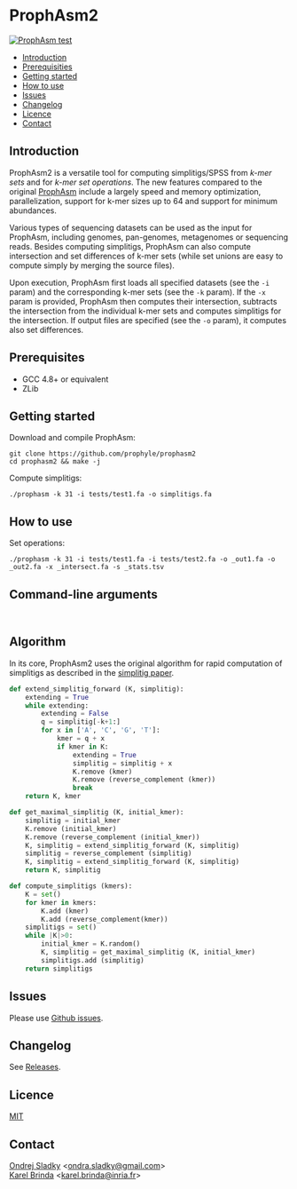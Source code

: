 # ProphAsm2

[![ProphAsm test](https://github.com/prophyle/prophasm2/actions/workflows/ci.yml/badge.svg)](https://github.com/prophyle/prophasm2/actions/)

<!-- vim-markdown-toc GFM -->

* [Introduction](#introduction)
* [Prerequisities](#prerequisities)
* [Getting started](#getting-started)
* [How to use](#how-to-use)
* [Issues](#issues)
* [Changelog](#changelog)
* [Licence](#licence)
* [Contact](#contact)

<!-- vim-markdown-toc -->

## Introduction

ProphAsm2 is a versatile tool for computing simplitigs/SPSS
from *k-mer sets* and for *k-mer set operations*.
The new features compared to the original [ProphAsm](https://github.com/prophyle/prophasm)
include a largely speed and memory optimization, parallelization,
support for k-mer sizes up to 64 and support for minimum abundances.

Various types of sequencing datasets can be used as the input for
ProphAsm, including genomes, pan-genomes, metagenomes or sequencing reads.
Besides computing simplitigs, ProphAsm can also compute intersection
and set differences of k-mer
sets (while set unions are easy to compute simply by merging the source files).

Upon execution, ProphAsm first loads all specified datasets (see the `-i`
param) and the corresponding k-mer sets (see the `-k` param). If the `-x` param
is provided, ProphAsm then computes their intersection, subtracts the
intersection from the individual k-mer sets and computes simplitigs for the
intersection. If output files are specified (see the `-o` param), it computes
also set differences.



## Prerequisites

* GCC 4.8+ or equivalent
* ZLib


## Getting started

Download and compile ProphAsm:

```
git clone https://github.com/prophyle/prophasm2
cd prophasm2 && make -j
```

Compute simplitigs:

```
./prophasm -k 31 -i tests/test1.fa -o simplitigs.fa
```


## How to use

Set operations:
```
./prophasm -k 31 -i tests/test1.fa -i tests/test2.fa -o _out1.fa -o _out2.fa -x _intersect.fa -s _stats.tsv
   ```


## Command-line arguments

<!---
USAGE-BEGIN
-->
```


```
<!---
USAGE-END
-->


## Algorithm

In its core, ProphAsm2 uses the original algorithm for rapid computation of simplitigs as described in the [simplitig paper](https://genomebiology.biomedcentral.com/articles/10.1186/s13059-021-02297-z).

```python
def extend_simplitig_forward (K, simplitig):
	extending = True
	while extending:
		extending = False
		q = simplitig[-k+1:]
		for x in ['A', 'C', 'G', 'T']:
			kmer = q + x
			if kmer in K:
				extending = True
				simplitig = simplitig + x
				K.remove (kmer)
				K.remove (reverse_complement (kmer))
				break
	return K, kmer

def get_maximal_simplitig (K, initial_kmer):
	simplitig = initial_kmer
	K.remove (initial_kmer)
	K.remove (reverse_complement (initial_kmer))
	K, simplitig = extend_simplitig_forward (K, simplitig)
	simplitig = reverse_complement (simplitig)
	K, simplitig = extend_simplitig_forward (K, simplitig)
	return K, simplitig

def compute_simplitigs (kmers):
	K = set()
	for kmer in kmers:
		K.add (kmer)
		K.add (reverse_complement(kmer))
	simplitigs = set()
	while |K|>0:
		initial_kmer = K.random()
		K, simplitig = get_maximal_simplitig (K, initial_kmer)
		simplitigs.add (simplitig)
	return simplitigs
```



## Issues

Please use [Github issues](https://github.com/prophyle/prophasm2/issues).


## Changelog

See [Releases](https://github.com/prophyle/prophasm22/releases).


## Licence

[MIT](https://github.com/prophyle/prophasm/blob/master/LICENSE)


## Contact

[Ondrej Sladky](https://iuuk.mff.cuni.cz/~sladky/) \<ondra.sladky@gmail.com\>\
[Karel Brinda](https://brinda.eu) \<karel.brinda@inria.fr\>
